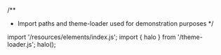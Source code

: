<!--
type: template
name: dialog
-->
/**
 * Import paths and theme-loader used for demonstration purposes
 */

import '/resources/elements/index.js';
import { halo } from '/theme-loader.js';
halo();
